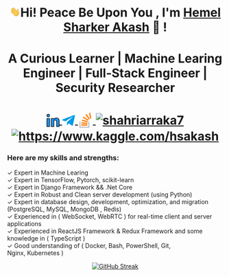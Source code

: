 <h1 align="center"><img src="https://github.com/gitsdeepak/gitsdeepak/blob/master/Assets/Hi.gif" width="25px">Hi! Peace Be Upon You , I'm <a href="https://github.com/HSAkash">Hemel Sharker Akash</a> 🐬 !</h1>
<h1 align="center">
A Curious Learner | Machine Learing Engineer | Full-Stack Engineer | Security Researcher
</h1>
<h1 align="center">
<a href="https://www.linkedin.com/in/hemel-akash/">
  <img align="center" alt="https://www.linkedin.com/in/hemel-akash/" width="30px" src="img/linkedin.png" />
</a>
<a href="https://www.t.me/HemelAkash">
  <img align="center" alt="https://www.t.me/HemelAkash" width="30px" src="img/telegram2.png" />
</a>
<a href="https://stackoverflow.com/users/15684785/hemel-akash?tab=profile">
  <img align="center" alt="https://stackoverflow.com/users/15684785/hemel-akash" width="35px"  src="img/stackoverflow.png" />
</a>
  <a href="https://twitter.com/shahriarraka7" target="blank"><img align="center" src="https://raw.githubusercontent.com/rahuldkjain/github-profile-readme-generator/master/src/images/icons/Social/twitter.svg" alt="shahriarraka7" height="30" width="40" />
  </a>
<a href="https://www.kaggle.com/hsakash" target="blank"><img  align="center" src="https://raw.githubusercontent.com/rahuldkjain/github-profile-readme-generator/master/src/images/icons/Social/kaggle.svg" alt="https://www.kaggle.com/hsakash" height="30" width="40" />
  </a>

</h1>

### Here are my skills and strengths:

✓ Expert in Machine Learing <br/>
✓ Expert in TensorFlow, Pytorch, scikit-learn <br/>
✓ Expert in Django Framework && .Net Core <br/>
✓ Expert in Robust and Clean server development (using Python) <br/>
✓ Expert in database design, development, optimization, and migration <br/>
(PostgreSQL, MySQL, MongoDB , Redis)<br/>
✓ Experienced in ( WebSocket, WebRTC ) for real-time client and server applications <br/>
✓ Experienced in ReactJS Framework & Redux Framework and some knowledge in ( TypeScript )<br/>
✓ Good understanding of ( Docker, Bash, PowerShell, Git,<br/>
Nginx, Kubernetes )<br/>



 <div align="center">
   
[![GitHub Streak](https://github-readme-streak-stats.herokuapp.com?user=HSAkash&theme=dark&date_format=M%20j%5B%2C%20Y%5D)](https://git.io/streak-stats) 
  </div>

</div>
